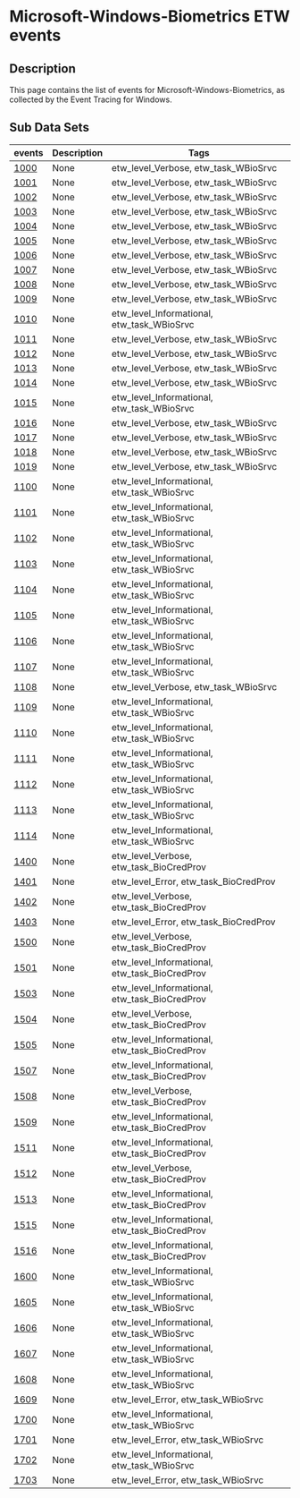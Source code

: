 # Microsoft-Windows-Biometrics ETW events

## Description
This page contains the list of events for Microsoft-Windows-Biometrics, as collected by the Event Tracing for Windows.

## Sub Data Sets
|events|Description|Tags|
|---|---|---|
|[1000](events/event-1000.md)|None|etw_level_Verbose, etw_task_WBioSrvc|
|[1001](events/event-1001.md)|None|etw_level_Verbose, etw_task_WBioSrvc|
|[1002](events/event-1002.md)|None|etw_level_Verbose, etw_task_WBioSrvc|
|[1003](events/event-1003.md)|None|etw_level_Verbose, etw_task_WBioSrvc|
|[1004](events/event-1004.md)|None|etw_level_Verbose, etw_task_WBioSrvc|
|[1005](events/event-1005.md)|None|etw_level_Verbose, etw_task_WBioSrvc|
|[1006](events/event-1006.md)|None|etw_level_Verbose, etw_task_WBioSrvc|
|[1007](events/event-1007.md)|None|etw_level_Verbose, etw_task_WBioSrvc|
|[1008](events/event-1008.md)|None|etw_level_Verbose, etw_task_WBioSrvc|
|[1009](events/event-1009.md)|None|etw_level_Verbose, etw_task_WBioSrvc|
|[1010](events/event-1010.md)|None|etw_level_Informational, etw_task_WBioSrvc|
|[1011](events/event-1011.md)|None|etw_level_Verbose, etw_task_WBioSrvc|
|[1012](events/event-1012.md)|None|etw_level_Verbose, etw_task_WBioSrvc|
|[1013](events/event-1013.md)|None|etw_level_Verbose, etw_task_WBioSrvc|
|[1014](events/event-1014.md)|None|etw_level_Verbose, etw_task_WBioSrvc|
|[1015](events/event-1015.md)|None|etw_level_Informational, etw_task_WBioSrvc|
|[1016](events/event-1016.md)|None|etw_level_Verbose, etw_task_WBioSrvc|
|[1017](events/event-1017.md)|None|etw_level_Verbose, etw_task_WBioSrvc|
|[1018](events/event-1018.md)|None|etw_level_Verbose, etw_task_WBioSrvc|
|[1019](events/event-1019.md)|None|etw_level_Verbose, etw_task_WBioSrvc|
|[1100](events/event-1100.md)|None|etw_level_Informational, etw_task_WBioSrvc|
|[1101](events/event-1101.md)|None|etw_level_Informational, etw_task_WBioSrvc|
|[1102](events/event-1102.md)|None|etw_level_Informational, etw_task_WBioSrvc|
|[1103](events/event-1103.md)|None|etw_level_Informational, etw_task_WBioSrvc|
|[1104](events/event-1104.md)|None|etw_level_Informational, etw_task_WBioSrvc|
|[1105](events/event-1105.md)|None|etw_level_Informational, etw_task_WBioSrvc|
|[1106](events/event-1106.md)|None|etw_level_Informational, etw_task_WBioSrvc|
|[1107](events/event-1107.md)|None|etw_level_Informational, etw_task_WBioSrvc|
|[1108](events/event-1108.md)|None|etw_level_Verbose, etw_task_WBioSrvc|
|[1109](events/event-1109.md)|None|etw_level_Informational, etw_task_WBioSrvc|
|[1110](events/event-1110.md)|None|etw_level_Informational, etw_task_WBioSrvc|
|[1111](events/event-1111.md)|None|etw_level_Informational, etw_task_WBioSrvc|
|[1112](events/event-1112.md)|None|etw_level_Informational, etw_task_WBioSrvc|
|[1113](events/event-1113.md)|None|etw_level_Informational, etw_task_WBioSrvc|
|[1114](events/event-1114.md)|None|etw_level_Informational, etw_task_WBioSrvc|
|[1400](events/event-1400.md)|None|etw_level_Verbose, etw_task_BioCredProv|
|[1401](events/event-1401.md)|None|etw_level_Error, etw_task_BioCredProv|
|[1402](events/event-1402.md)|None|etw_level_Verbose, etw_task_BioCredProv|
|[1403](events/event-1403.md)|None|etw_level_Error, etw_task_BioCredProv|
|[1500](events/event-1500.md)|None|etw_level_Verbose, etw_task_BioCredProv|
|[1501](events/event-1501.md)|None|etw_level_Informational, etw_task_BioCredProv|
|[1503](events/event-1503.md)|None|etw_level_Informational, etw_task_BioCredProv|
|[1504](events/event-1504.md)|None|etw_level_Verbose, etw_task_BioCredProv|
|[1505](events/event-1505.md)|None|etw_level_Informational, etw_task_BioCredProv|
|[1507](events/event-1507.md)|None|etw_level_Informational, etw_task_BioCredProv|
|[1508](events/event-1508.md)|None|etw_level_Verbose, etw_task_BioCredProv|
|[1509](events/event-1509.md)|None|etw_level_Informational, etw_task_BioCredProv|
|[1511](events/event-1511.md)|None|etw_level_Informational, etw_task_BioCredProv|
|[1512](events/event-1512.md)|None|etw_level_Verbose, etw_task_BioCredProv|
|[1513](events/event-1513.md)|None|etw_level_Informational, etw_task_BioCredProv|
|[1515](events/event-1515.md)|None|etw_level_Informational, etw_task_BioCredProv|
|[1516](events/event-1516.md)|None|etw_level_Informational, etw_task_BioCredProv|
|[1600](events/event-1600.md)|None|etw_level_Informational, etw_task_WBioSrvc|
|[1605](events/event-1605.md)|None|etw_level_Informational, etw_task_WBioSrvc|
|[1606](events/event-1606.md)|None|etw_level_Informational, etw_task_WBioSrvc|
|[1607](events/event-1607.md)|None|etw_level_Informational, etw_task_WBioSrvc|
|[1608](events/event-1608.md)|None|etw_level_Informational, etw_task_WBioSrvc|
|[1609](events/event-1609.md)|None|etw_level_Error, etw_task_WBioSrvc|
|[1700](events/event-1700.md)|None|etw_level_Informational, etw_task_WBioSrvc|
|[1701](events/event-1701.md)|None|etw_level_Error, etw_task_WBioSrvc|
|[1702](events/event-1702.md)|None|etw_level_Informational, etw_task_WBioSrvc|
|[1703](events/event-1703.md)|None|etw_level_Error, etw_task_WBioSrvc|
